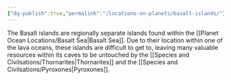 ```yaml
---
{"dg-publish":true,"permalink":"/locations-on-planets/basalt-islands/"}
---
```


The Basalt islands are regionally separate islands found within the [[Planet Ocean Locations/Basalt Sea\|Basalt Sea]]. Due to their location within one of the lava oceans, these islands are difficult to get to, leaving many valuable resources within its caves to be untouched by the [[Species and Civilsations/Thornarites\|Thornarites]] and the [[Species and Civilsations/Pyroxones\|Pyroxones]]. 